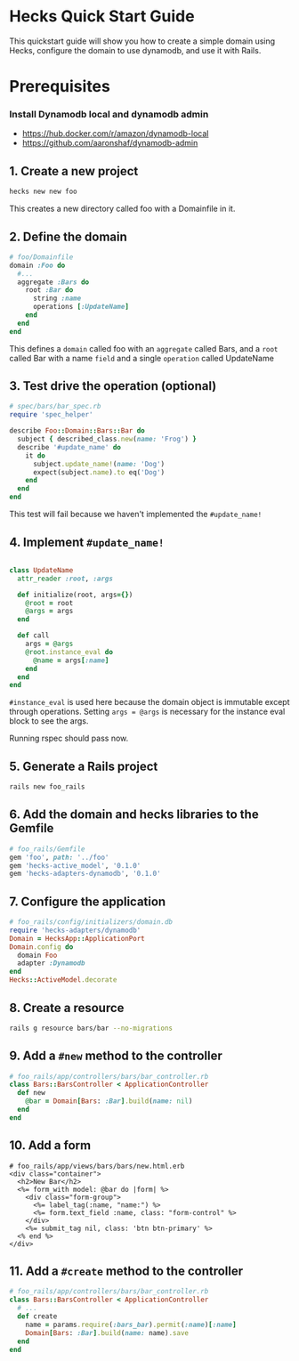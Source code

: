 # Hecks Quick Start Guide
This quickstart guide will show you how to create a simple domain using Hecks, configure the domain to use dynamodb, and use it with Rails.
# Prerequisites
### Install Dynamodb local and dynamodb admin
* https://hub.docker.com/r/amazon/dynamodb-local
* https://github.com/aaronshaf/dynamodb-admin

## 1. Create a new project
```bash
hecks new new foo
```
This creates a new directory called foo with a Domainfile in it.
## 2. Define the domain
```ruby
# foo/Domainfile
domain :Foo do
  #...
  aggregate :Bars do
    root :Bar do
      string :name
      operations [:UpdateName]
    end
  end
end
```
This defines a `domain` called foo with an `aggregate` called Bars, and a `root` called Bar with a name `field` and a single `operation` called UpdateName

## 3. Test drive the operation (optional)

```ruby
# spec/bars/bar_spec.rb
require 'spec_helper'

describe Foo::Domain::Bars::Bar do
  subject { described_class.new(name: 'Frog') }
  describe '#update_name' do
    it do
      subject.update_name!(name: 'Dog')
      expect(subject.name).to eq('Dog')
    end
  end
end
```
This test will fail because we haven't implemented the `#update_name!`

## 4. Implement `#update_name!`
```ruby

class UpdateName
  attr_reader :root, :args

  def initialize(root, args={})
    @root = root
    @args = args
  end

  def call
    args = @args
    @root.instance_eval do
      @name = args[:name]
    end
  end
end
```
`#instance_eval` is used here because the domain object is immutable except through operations.  Setting `args = @args` is necessary for the instance eval block to see the args.

Running rspec should pass now.

## 5. Generate a Rails project
```bash
rails new foo_rails
```

## 6. Add the domain and hecks libraries to the Gemfile
```ruby
# foo_rails/Gemfile
gem 'foo', path: '../foo'
gem 'hecks-active_model', '0.1.0'
gem 'hecks-adapters-dynamodb', '0.1.0'
```

## 7. Configure the application
```ruby
# foo_rails/config/initializers/domain.db
require 'hecks-adapters/dynamodb'
Domain = HecksApp::ApplicationPort
Domain.config do
  domain Foo
  adapter :Dynamodb
end
Hecks::ActiveModel.decorate
```

## 8. Create a resource
```bash
rails g resource bars/bar --no-migrations
```

## 9. Add a `#new` method to the controller
```ruby
# foo_rails/app/controllers/bars/bar_controller.rb
class Bars::BarsController < ApplicationController
  def new
    @bar = Domain[Bars: :Bar].build(name: nil)
  end
end
```

## 10. Add a form
```erb
# foo_rails/app/views/bars/bars/new.html.erb
<div class="container">
  <h2>New Bar</h2>
  <%= form_with model: @bar do |form| %>
    <div class="form-group">
      <%= label_tag(:name, "name:") %>
      <%= form.text_field :name, class: "form-control" %>
    </div>
    <%= submit_tag nil, class: 'btn btn-primary' %>
  <% end %>
</div>
```

## 11. Add a `#create` method to the controller
```ruby
# foo_rails/app/controllers/bars/bar_controller.rb
class Bars::BarsController < ApplicationController
  # ...
  def create
    name = params.require(:bars_bar).permit(:name)[:name]
    Domain[Bars: :Bar].build(name: name).save
  end
end
```